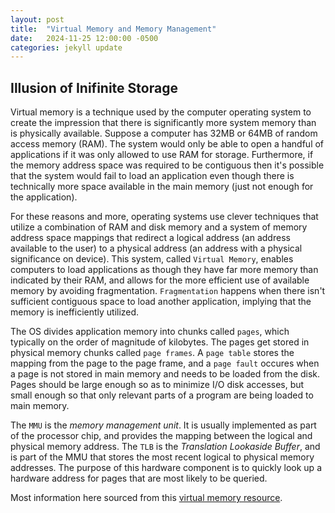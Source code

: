 ```yaml
---
layout: post
title:  "Virtual Memory and Memory Management"
date:   2024-11-25 12:00:00 -0500
categories: jekyll update
---
```


## Illusion of Inifinite Storage

Virtual memory is a technique used by the computer operating system to create the impression that there is significantly more system memory than is physically available. Suppose a computer has 32MB or 64MB of random access memory (RAM). The system would only be able to open a handful of applications if it was only allowed to use RAM for storage. Furthermore, if the memory address space was required to be contiguous then it's possible that the system would fail to load an application even though there is technically more space available in the main memory (just not enough for the application). 

For these reasons and more, operating systems use clever techniques that utilize a combination of RAM and disk memory and a system of memory address space mappings that redirect a logical address (an address available to the user) to a physical address (an address with a physical significance on device). This system, called `Virtual Memory`, enables computers to load applications as though they have far more memory than indicated by their RAM, and allows for the more efficient use of available memory by avoiding fragmentation. `Fragmentation` happens when there isn't sufficient contiguous space to load another application, implying that the memory is inefficiently utilized.

The OS divides application memory into chunks called `pages`, which typically on the order of magnitude of kilobytes. The pages get stored in physical memory chunks called `page frames`. A `page table` stores the mapping from the page to the page frame, and a `page fault` occures when a page is not stored in main memory and needs to be loaded from the disk. Pages should be large enough so as to minimize I/O disk accesses, but small enough so that only relevant parts of a program are being loaded to main memory.

The `MMU` is the *memory management unit*. It is usually implemented as part of the processor chip, and provides the mapping between the logical and physical memory address. The `TLB` is the *Translation Lookaside Buffer*, and is part of the MMU that stores the most recent logical to physical memory addresses. The purpose of this hardware component is to quickly look up a hardware address for pages that are most likely to be queried.

Most information here sourced from this [virtual memory resource][virtual-mem].

[virtual-mem]: https://www.cs.umd.edu/~meesh/411/CA-online/chapter/virtual-memory-i/index.html